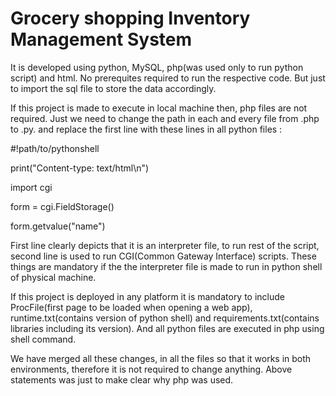 # Grocery shopping Inventory Management System
It is developed using python, MySQL, php(was used only to run python script) and html. No prerequites required to run the respective code. But just to import the sql file to store the data accordingly. 

If this project is made to execute in local machine then, php files are not required. Just we need to change the path in each and every file from .php to .py. and replace the first line with these lines in all python files :

#!path/to/pythonshell

print("Content-type: text/html\n")

import cgi

form = cgi.FieldStorage()

form.getvalue("name")


First line clearly depicts that it is an interpreter file, to run rest of the script, second line is used to run CGI(Common Gateway Interface) scripts. These things are mandatory if the the interpreter file is made to run in python shell of physical machine.

If this project is deployed in any platform it is mandatory to include ProcFile(first page to be loaded when opening a web app), runtime.txt(contains version of python shell) and requirements.txt(contains libraries including its version). And all python files are executed in php using shell command.

We have merged all these changes, in all the files so that it works in both environments, therefore it is not required to change anything. Above statements was just to make clear why php was used.
